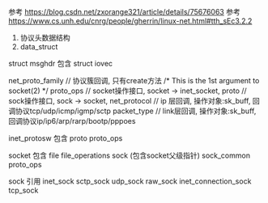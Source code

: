 参考 https://blog.csdn.net/zxorange321/article/details/75676063
参考 https://www.cs.unh.edu/cnrg/people/gherrin/linux-net.html#tth_sEc3.2.2
1. 协议头数据结构
2. data_struct

struct msghdr 包含
  struct iovec

net_proto_family // 协议簇回调, 只有create方法  /* This is the 1st argument to socket(2) */
proto_ops // socket操作接口, socket -> inet_socket,
proto     // sock操作接口,   sock -> socket,
net_protocol // ip  层回调, 操作对象:sk_buff, 回调协议tcp/udp/icmp/igmp/sctp
packet_type  // link层回调, 操作对象:sk_buff, 回调协议ip/ip6/arp/rarp/bootp/pppoes

inet_protosw 包含
  proto
  proto_ops

socket 包含
  file
    file_operations
  sock (包含socket父级指针)
    sock_common
  proto_ops

sock   引用
  inet_sock
    sctp_sock
    udp_sock
    raw_sock
    inet_connection_sock
      tcp_sock
  

